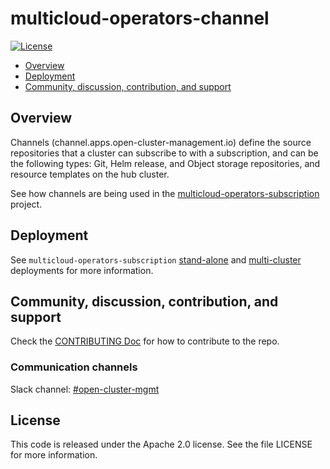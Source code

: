 # multicloud-operators-channel

[![License](https://img.shields.io/:license-apache-blue.svg)](http://www.apache.org/licenses/LICENSE-2.0.html)

- [Overview](#overview)
- [Deployment](#deployment)
- [Community, discussion, contribution, and support](#community,-discussion,-contribution,-and-support)

## Overview

Channels (channel.apps.open-cluster-management.io) define the source repositories that a cluster can subscribe to with a subscription, and can be the following types: Git, Helm release, and Object storage repositories, and resource templates on the hub cluster.

See how channels are being used in the
[multicloud-operators-subscription](https://github.com/stolostron/multicloud-operators-subscription) project.

## Deployment

See `multicloud-operators-subscription`
[stand-alone](https://github.com/stolostron/multicloud-operators-subscription#stand-alone-deployment) and
[multi-cluster](https://github.com/stolostron/multicloud-operators-subscription#multi-cluster-deployment)
deployments for more information.

## Community, discussion, contribution, and support

Check the [CONTRIBUTING Doc](CONTRIBUTING.md) for how to contribute to the repo.

### Communication channels 

Slack channel: [#open-cluster-mgmt](http://slack.k8s.io/#open-cluster-mgmt)

## License

This code is released under the Apache 2.0 license. See the file LICENSE for more information.
